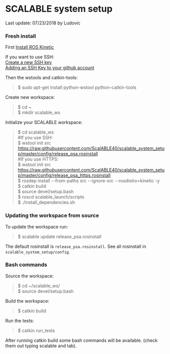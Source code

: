 SCALABLE system setup
=======

Last update: 07/23/2018 by Ludovic

### Fresh install
First [Install ROS Kinetic](http://wiki.ros.org/kinetic/Installation)

If you want to use SSH:  
[Create a new SSH key](https://help.github.com/articles/generating-a-new-ssh-key-and-adding-it-to-the-ssh-agent/)  
[Adding an SSH Key to your github account](https://help.github.com/articles/adding-a-new-ssh-key-to-your-github-account/)  

Then the wstools and catkin-tools:
> $ sudo apt-get install python-wstool python-catkin-tools

Create new workspace:
> $ cd ~  
> $ mkdir scalable_ws  

Initialize your SCALABLE workspace:

> $ cd scalable_ws  
#If you use SSH:  
> $ wstool init src https://raw.githubusercontent.com/ScalABLE40/scalable_system_setup/master/config/release_psa.rosinstall  
#If you use HTTPS:  
> $ wstool init src
https://raw.githubusercontent.com/ScalABLE40/scalable_system_setup/master/config/release_psa_https.rosinstall  
> $ rosdep install --from-paths src --ignore-src --rosdistro=kinetic -y  
> $ catkin build  
> $ source devel/setup.bash  
> $ roscd scalable_launch/scripts  
> $ ./install_dependencies.sh

### Updating the workspace from source
To update the workspace run:

> $ scalable update release_psa.rosinstall

The default rosinstall is <code>release_psa.rosinstall</code>. See all rosinstall in <code>scalable_system_setup/config</code>.

### Bash commands
Source the workspace:
> $ cd ~/scalable_ws/  
> $ source devel/setup.bash  

Build the workspace:
> $ catkin build

Run the tests:
> $ catkin run_tests

After running catkin build some bash commands will be available. (check them out typing scalable and tab).
